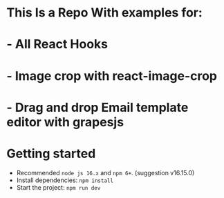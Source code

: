 # This Is a Repo With examples for:

# - All React Hooks

# - Image crop with react-image-crop

# - Drag and drop Email template editor with grapesjs

# Getting started

- Recommended `node js 16.x` and `npm 6+`. (suggestion v16.15.0)
- Install dependencies: `npm install`
- Start the project: `npm run dev`
